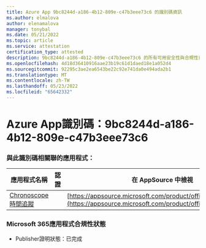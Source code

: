 ```yaml
---
title: Azure App 9bc8244d-a186-4b12-809e-c47b3eee73c6 的識別碼資訊
ms.author: elmalova
author: elenamalova
manager: tonybal
ms.date: 05/21/2022
ms.topic: article
ms.service: attestation
certification_type: attested
description: 9bc8244d-a186-4b12-809e-c47b3eee73c6 的所有可用安全性與合規性資訊。
ms.openlocfilehash: 4d18d36410916aae23b19c61d1daed18e1a052d4
ms.sourcegitcommit: 92295c3ae2ea6543be22c92e741da0e494ada2b1
ms.translationtype: MT
ms.contentlocale: zh-TW
ms.lasthandoff: 05/23/2022
ms.locfileid: "65642332"
---
```

# <a name="azure-app-id-9bc8244d-a186-4b12-809e-c47b3eee73c6"></a>Azure App識別碼：9bc8244d-a186-4b12-809e-c47b3eee73c6


### <a name="apps-associated-with-this-id"></a>與此識別碼相關聯的應用程式：
| **應用程式名稱** | **認證** | **在 AppSource 中檢視** |
|--------------|---------------|-----------------------|
| [Chronoscope 時間追蹤](../forward/WA200003095.md) |  | [https://appsource.microsoft.com/product/office/WA200003095](https://appsource.microsoft.com/product/office/WA200003095) |

### <a name="microsoft-365-app-compliance-status"></a>Microsoft 365應用程式合規性狀態
- Publisher證明狀態：已完成

